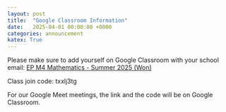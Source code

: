```yaml
---
layout: post
title:  "Google Classroom Information"
date:   2025-04-01 00:00:00 +0000
categories: announcement
katex: True
---
```


Please make sure to add yourself on Google Classroom with your school email: [EP M4 Mathematics - Summer 2025 (Won)](https://classroom.google.com/c/NzYzNTk1NjY0NTIy?cjc=3tfv7hx7)

Class join code: txxlj3tg

For our Google Meet meetings, the link and the code will be on Google Classroom. 